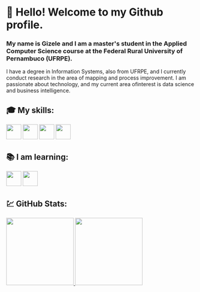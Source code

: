 
# 👋 Hello! Welcome to my Github profile.

### My name is Gizele and I am a master's student in the Applied Computer Science course at the Federal Rural University of Pernambuco (UFRPE).

I have a degree in Information Systems, also from UFRPE, and I currently conduct research in the area of ​​mapping and process improvement.
I am passionate about technology, and my current area of ​​interest is data science and business intelligence.


## 🎓 My skills:

<img loading ="lazy" src="https://cdn.jsdelivr.net/gh/devicons/devicon@latest/icons/python/python-original.svg" width="40" height="40"/>  <img loading = "lazy" src="https://cdn.jsdelivr.net/gh/devicons/devicon@latest/icons/java/java-original.svg" width="40" height="40"/> <img loading = "lazy" src="https://cdn.jsdelivr.net/gh/devicons/devicon@latest/icons/rstudio/rstudio-original.svg" width="40" height="40"/> <img loading = "lazy" src="https://cdn.jsdelivr.net/gh/devicons/devicon@latest/icons/dart/dart-original.svg" width="40" height="40"/>
          
          
          
          
## 📚 I am learning:
<img loading ="lazy" src="https://cdn.jsdelivr.net/gh/devicons/devicon@latest/icons/python/python-original.svg" width="40" height="40"/> <img loading = "lazy" src="https://cdn.jsdelivr.net/gh/devicons/devicon@latest/icons/flutter/flutter-original.svg" width="40" height="40"/>
          
## 💹 GitHub Stats:

<div>
<a href="https://github.com/GizeleAlves">
<img loading="lazy" height="180em" src="https://github-readme-stats.vercel.app/api/top-langs/?username=GizeleAlves&layout=compact&langs_count=7&theme=dracula"/>
<img loading="lazy" height="180em" src="https://github-readme-stats.vercel.app/api?username=GizeleAlves&show_icons=true&theme=dracula&include_all_commits=true&count_private=true"/>
</div>

